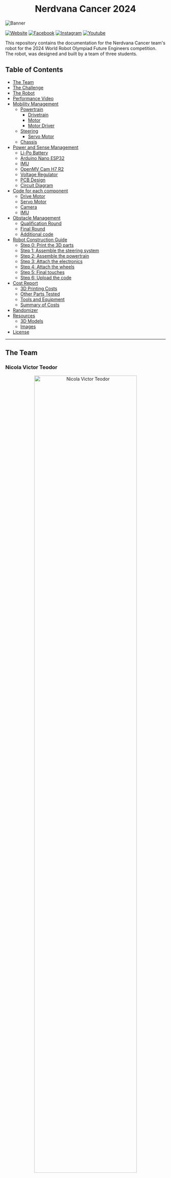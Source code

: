 <center><h1> Nerdvana Cancer 2024 </center>

![Banner](./other/readme-images/banner.png)

[![Website](https://img.shields.io/badge/Website-Visit-brightgreen?style=for-the-badge&logo=web&logoColor=white)](https://nerdvana.ro)
[![Facebook](https://img.shields.io/badge/Facebook-%231877F2.svg?style=for-the-badge&logo=Facebook&logoColor=white)](https://www.facebook.com/nerdvanaro/)
[![Instagram](https://img.shields.io/badge/Instagram-%23E4405F.svg?style=for-the-badge&logo=Instagram&logoColor=white)](https://instagram.com/nerdvana_romania/)
[![Youtube](https://img.shields.io/badge/Youtube-%23FF0000.svg?style=for-the-badge&logo=Youtube&logoColor=white)](https://www.youtube.com/@NerdvanaRomania)

This repository contains the documentation for the Nerdvana Cancer team's robot for the 2024 World Robot Olympiad Future Engineers competition. The robot, was designed and built by a team of three students.

## Table of Contents
* [The Team](#team)
* [The Challenge](#challenge)
* [The Robot](#robot-image)
* [Performance Video](#video)
* [Mobility Management](#mobility-management)
  * [Powertrain](#powertrain-mechanical)
    * [Drivetrain](#drivetrain-mechanical)
    * [Motor](#motor-mechanical)
    * [Motor Driver](#motor-driver-mechanical)
  * [Steering](#steering-mechanical)
    * [Servo Motor](#servo-motor)
  * [Chassis](#chassis-mechanical)
* [Power and Sense Management](#power-and-sense-management)
  * [Li-Po Battery](#li-po-battery)
  * [Arduino Nano ESP32](#arduino-nano-esp32)
  * [IMU](#imu-sensor)
  * [OpenMV Cam H7 R2](#openmv-cam-h7-r2)
  * [Voltage Regulator](#voltage-regulator)
  * [PCB Design](#pcb)
  * [Circuit Diagram](#circuit-diagram)
* [Code for each component](#code-for-each-component)
  * [Drive Motor](#drive-motor-code)
  * [Servo Motor](#servo-motor-code)
  * [Camera](#camera-code)
  * [IMU](#gyro-sensor-code)
* [Obstacle Management](#obstacle-management)
  * [Qualification Round](#quali-management)
  * [Final Round](#final-management)
  * [Additional code](#additional-code)
* [Robot Construction Guide](#robot-construction-guide)
  * [Step 0: Print the 3D parts](#3d-printing)
  * [Step 1: Assemble the steering system](#steering-system-assembly)
  * [Step 2: Assemble the powertrain](#powertrain-assembly)
  * [Step 3: Attach the electronics](#electronics-attachment)
  * [Step 4: Attach the wheels](#wheel-attachment)
  * [Step 5: Final touches](#final-touches)
  * [Step 6: Upload the code](#code-upload)
* [Cost Report](#cost-report)
  * [3D Printing Costs](#3d-printing-costs)
  * [Other Parts Tested](#other-parts-tested)
  * [Tools and Equipment](#tools-and-equipment)
  * [Summary of Costs](#summary-of-costs)
* [Randomizer](#randomizer)
* [Resources](#resources)
  * [3D Models](#3d-models-resources)
  * [Images](#images-resources)
* [License](#copyright)

---

## The Team <a class="anchor" id="team"></a>

### Nicola Victor Teodor
<p align="center">
  <img src="./team-photos/nicola-victor-teodor.jpeg" alt="Nicola Victor Teodor" width="80%">
</p>

<b>Age:</b> 18

<b>High School:</b> National College of Informatics "Tudor Vianu", Bucharest

<b>Description:</b> Hi! I’m Victor from Romania and this is my second WRO season. Last year I participated in the RoboMission category and this year I wanted a new challenge. I own the fact that I’m a huge nerd: from coding and robotics, to photography, cinema, music, guitar, and even Formula 1.

---

### Bălan Teodor Ovidiu
<p align="center">
  <img src="./team-photos/balan-teodor-ovidiu.jpg" alt="Bălan Teodor Ovidiu" width="80%">
</p>

<b>Age:</b> 19

<b>University:</b> University of Bucharest

<b>Description:</b> Wassup y'all! My name is Teodor, and I love traveling and experiencing new things. Since I was a kid, I’ve always been drawn to solving puzzles, playing basketball, discovering new inventions, and thinking of creative ways to do things. Also, I know how to do a backflip. 🤠

---

### Priboi Luca Mihai
<p align="center">
  <img src="./team-photos/priboi-luca-mihai.jpg" alt="Priboi Luca Mihai" width="80%">
</p>

<b>Age:</b> 19

<b>University:</b> Politehnica University of Bucharest

<b>Description:</b> Hello! I am Mihai! I've been participating at WRO since 2015 and I am very excited to be part of the Nerdvana Romania team. My academic passions are programming, physics and robotics, but I also enjoy playing the piano 🎹, whatching movies 🎬, traveling ✈️ and Formula 1 🏎️🏁.

---

### Tuțu Mihai Alexandru
<p align="center">
  <img src="./team-photos/tutu-mihai-alexandru.jpg" alt="Tuțu Mihai Alexandru" width="80%">
  <p align="center">Nerdvana Romania Founder</p>
</p>

<b>Role:</b> Coach

<b>Description:</b> Hard working young man, objective driven and ready for the long haul. I like challenges and I never back down. The harder, the better. I like being pushed over my limits just to prove myself I can do better.

Very social, I can easily blend in a team. Like to communicate a lot with others and to coordinate with other teammates. I was led and I led teams to certain objectives. I believe the only way to get where you want is to never stop trying and to never give up until you reach your destination.

---

### Priboi Maria Marcela
<p align="center">
  <img src="./team-photos/priboi-maria-marcela.jpg" alt="Priboi Maria Marcela" width="80%">
  <p align="center">Nerdvana Romania Founder</p>
</p>

<b>Role:</b> Manager

<b>Description:</b> I am a very ambitious person, I like to work hard and to be involved in many projects. I am a very organized person and I like to have everything planned. I am a very sociable person and I like to communicate with people. I am a very responsible person and I like to take care of everything that is happening around me. I am a very creative person and I like to come up with new ideas. I am a very determined person and I like to achieve my goals.

---

### Team photo
<p align="center">
  <img src="./team-photos/team-image.jpg" alt="Team" width="80%">
</p>

## The Challenge <a class="anchor" id="challenge"></a>

The **[WRO 2024 Future Engineers - Self-Driving Cars](https://wro-association.org/)** challenge invites teams to design, build, and program a robotic vehicle capable of driving autonomously on a racetrack that changes dynamically for each round. The competition includes two main tasks: completing laps while navigating randomized obstacles and successfully performing a precise parallel parking maneuver. Teams must integrate advanced robotics concepts such as computer vision, sensor fusion, and kinematics, focusing on innovation and reliability.

This challenge emphasizes all aspects of the engineering process, including:
- **Mobility Management:** Developing efficient vehicle movement mechanisms.
- **Obstacle Handling:** Strategizing to detect and navigate traffic signs (red and green markers) within specified rules.
- **Documentation:** Showcasing engineering progress, design decisions, and open-source collaboration through a public GitHub repository.

Points are awarded based on performance in the challenge rounds, quality of the engineering documentation, and the ability to create an innovative and robust solution. The goal is to inspire STEM learning through real-world robotics applications, teamwork, and creative problem-solving.

Learn more about the challenge [here](https://wro-association.org/wp-content/uploads/WRO-2024-Future-Engineers-Self-Driving-Cars-General-Rules.pdf).

## Photos of our robot MOOYA (Mechanized Optimization for Outstanding Yield and Adaptation) <a class="anchor" id="robot-image"></a>

| <img src="./robot-photos/front.png" width="90%" /> | <img src="./robot-photos/back.png" width="85%" /> | 
| :--: | :--: | 
| *Front* | *Back* |
| <img src="./robot-photos/left.png" width="90%" /> | <img src="./robot-photos/right.png" width="85%" /> | 
| *Left* | *Right* |
| <img src="./robot-photos/top.png" width="90%" /> | <img src="./robot-photos/bottom.png" width="85%" /> | 
| *Top* | *Bottom* |

<br>

## Our video of the robot on [Youtube](https://www.youtube.com/watch?v=aLT0-nPUaAE) <a class="anchor" id="video"></a>

<br>

# Mobility Management <a class="anchor" id="mobility-management"></a>
<!-- ![Powertrain](./images/resources/powertrain.png "Powertrain") -->

The robot's mobility is managed by a combination of components, including the powertrain, steering system, and chassis. These elements work together to ensure the robot's smooth and efficient movement.

## Powertrain <a class="anchor" id="powertrain-mechanical"></a>

<!-- ![Powertrain - Bottom View](./images/resources/powertrain_bottom_text.png "Powertrain - Bottom View") -->

### Drivetrain <a class="anchor" id="drivetrain-mechanical"></a>

To minimize friction and thereby reduce speed loss, driving axle was made from lego pieces. We conected the motor to the driving axle using a custom 3D-printed adapter. The driving axle has a rear wheel lego differential, which allows the robot to turn smoothly. As the axle was already lego, we used lego wheels.

<br>

**Potential Improvements**:
- Upgrade to a stronger or more precise differential for smoother turning.
- Test alternative materials for the Lego driving axle to reduce weight and increase durability.
- Replace the 3D-printed adapter with a metal one to improve robustness and reliability.

### Motor <a class="anchor" id="motor-mechanical"></a>

<table>
  <tr>
    <td width="50%" style="text-align: left;">
      <img src="./other/readme-images/drive-motor.jpg" alt="DC Gearmotor" width="100%">
    </td>
    <td width="50%" style="text-align: left; vertical-align: top;">
      <h3>Specifications:</h3>
      <li>Voltage: 12V</li>
      <li>Gear Ratio: 1:50</li>
      <li>Speed: 650 ± 31% rpm</li>
      <li>Torque: 0.67 ± kg·cm</li>
      <li>Weight: 9.5g</li>
      </li>
    </td>
  </tr>
</table>

Following an evaluation of different motors, we settled on a micro DC gear motor on which we attached a magnetic encoder. This motor was selected for its lightweight and compact design, which stands out among others with comparable output. Additionally, the magnetic encoder offers greater precision than its optical counterpart. We secured the motor to the chassis using a custom 3D-printed holder.

Where to buy the motor: https://www.pololu.com/product/3039

To connect the motor's axle to a Lego-compatible axle, we created a custom 3D-printed adapter.

![Gearmotor to axle - 3D Model](./other/readme-images/motor_to_axle_v2_drawing.png "Gearmotor to axle 3D piece")

To secure the motor to the chassis, we designed a custom 3D-printed holder. The holder is split into two halves, which are then screwed together to ensure the motor remains in place.

![Micro motor holder (half) - 3D Model](./other/readme-images/motor_mount_v3_drawing.png "Micro motor holder (half) 3D piece")

<br>

**Potential Improvements**:
- Consider upgrading to a brushless motor for higher efficiency and better thermal management.
- Implement a more robust motor holder to prevent vibrations and ensure stability.
- Explore alternative motor designs to enhance performance and reduce weight.

### Motor Driver <a class="anchor" id="motor-driver-mechanical"></a>

<table>
  <tr>
    <td width="50%" style="text-align: left;">
      <img src="./other/readme-images/motor-driver.png" alt="Motor driver" width="100%">
    </td>
    <td width="50%" style="text-align: left; vertical-align: top;">
      <h3>Specifications:</h3>
      <li>Power supply voltage: VM = 15V max, VCC = 2.7--5.5V</li>
      <li>Output current: Iout = 1.2A (average) / 3.2A (peak)</li>
      <li>Standby control to save power</li>
      <li>CW/CCW/short-brake/stop motor control modes</li>
      <li>Built-in thermal shutdown circuit and low-voltage detecting circuit</li>
    </td>
  </tr>
</table>

To control the speed of the drive motor, we utilized a SparkFun Dual TB6612FNG motor driver.

Where to buy the motor driver: https://www.sparkfun.com/products/14450

<br>

**Potential Improvements**:
- Replace the motor driver with a custom PCB to reduce weight and improve space utilization.
- Add active cooling or heat sinks for enhanced thermal performance during extended use.
- Explore higher-current motor drivers to accommodate potential motor upgrades.
- Implement a more robust power management system to ensure reliable operation.

## Steering <a class="anchor" id="steering-mechanical"></a>

<!-- ![Powertrain - Angled Bottom View](./images/resources/bottom_angle.png "Powertrain - Angled Bottom View") -->

After experimenting with various steering mechanisms such as Ackermann steering and bell-crank steering, we assessed their advantages and drawbacks. Ultimately, we chose a straightforward steering system consisting of a parallelogram linkage. This decision was made because the alternative systems were either too large or too complex to implement effectively. Our selected mechanism is simple, light, and compact, providing a satisfactory steering angle. While it does not adhere to the Ackermann steering geometry, our tests showed that for our robot's small size and light weight, this omission was not critically significant.

As an upgrade to last year's design, we replaced the Lego-based steering system with a custom 3D-printed one. This change allowed us to reduce the robot's weight and size, while also enhancing its overall performance. The new steering system is more robust and offers greater flexibility in terms of design and implementation.

The steering system is composed of 2 symmetrical wheel holders, that are conected togheter by a steering arm. The steering arm is conected to the servo motor. The joints between the wheel holders and the steering arm are made using steel rods.

![Steering System](./other/readme-images/steering_system.png "Steering System")

![Steering Axle](./other/readme-images/steering_axle_v8_drawing.png "Steering Axle")

![Steering Hub](./other/readme-images/steering_hub_v5_drawing.png "Steering Hub")

![Servo Mount](./other/readme-images/servo_mount_v8_drawing.png "Servo Mount")

<br>

**Potential Improvements**:
- Make the steering angle wider to improve the robot's turning radius.
- Implement Ackermann steering geometry for more precise and efficient turning.
- Use ball-bearing joints in the linkage to reduce friction and increase durability.
- Replace the 3D-printed components with lightweight aluminum for greater strength.

### Servo Motor <a class="anchor" id="servo-motor"></a>

<table>
  <tr>
    <td width="50%" style="text-align: left;">
      <img src="./other/readme-images/mg90s.jpg" alt="Servo Motor" width="100%">
    </td>
    <td width="50%" style="text-align: left; vertical-align: top;">
      <h3>Specifications:</h3>
      <li>Weight: 13.4g</li>
      <li>Stall torque: 2.2 kgf·cm (6V)</li>
      <li>Operating speed: 0.08 s/60 degree (6V)</li>
      <li>Rotation angle: 120 degree</li>
    </td>
  </tr>
</table>

For steering, we selected the MG90S servo motor, favoring it for its high torque and swift response.

Where to buy the servo motor: https://cleste.ro/motor-servo-mg90s-180g.html

<br>

**Potential Improvements**:
- Test servos with a wider rotation angle to improve steering flexibility.
- Integrate position feedback into the servo for real-time adjustment and enhanced precision.

## Chassis <a class="anchor" id="chassis-mechanical"></a>

Our previous attempts at designing a robot for the Future Engineers category were bulky and heavy, mostly lego based. This year, we aimed to create a more compact and lightweight robot. We achieved this by using a almost entirely 3D-printed chassis. Because of this, the fact that we tried to use as few components as possible, the robot is aproximately 50% lighter than last year's robot, while also being more compact.

Another improvement we made was the way of connecting 3D parts togheter. Instead of using lego or screws, we used snapping joints and pins.

The chassis holds basically all of the components. Only the gearmotor and the gyroscope are attached to a separate piece that is then attached to the chassis. The back holds the differential; the middle part has a hole for the battery, on top of which the pcb is mounted using a 3d printed holder. The front holds the camera and the servo motor; the servo mount piece is attached to the chassis as well.

![Chassis](./other/readme-images/chasis_v5_drawing.png "Chassis")

The motor support is a separate piece that holds the motor and the gyroscope. It is attached to the chassis using snapping joints.

![Motor Support](./other/readme-images/motor_support_v7_drawing.png "Motor Support")

<br>

**Potential Improvements**:
- Add vibration-damping materials to minimize disturbances during operation.
- Test modular chassis designs for quicker assembly and maintenance.
- Implement a more aerodynamic shape to reduce drag and improve speed.
- Integrate a suspension system to enhance stability and shock absorption.
- Explore alternative materials for the chassis to improve durability and performance.
- Add a protective cover to shield the components from dust and debris.

# Power and Sense Management <a class="anchor" id="power-and-sense-management"></a>

The robot's power and sense management system is composed of several components, including a Li-Po battery, an Arduino Nano ESP32, an IMU sensor, and an OpenMV Cam H7 R2. These components work together to provide the robot with the necessary power and sensory input to navigate its environment effectively.

### Li-Po Battery <a class="anchor" id="li-po-battery"></a>

<table>
  <tr>
    <td width="50%" style="text-align: left;">
      <img src="./other/readme-images/battery.jpg" alt="Li-Po Battery" width="100%">
    </td>
    <td width="50%" style="text-align: left; vertical-align: top;">
      <h3>Specifications:</h3>
      <li>Capacity: 450mAh</li>
      <li>Voltage: 7.4V/2S</li>
      <li>Discharge rate: 30C</li>
      <li>Weight: 33 g</li>
      <li>Size: 56.5*31*9mm</li>
    </td>
  </tr>
</table>

Where to buy the battery: https://hpi-racing.ro/li-po-2s-74v/acumulator-lipo-gens-ace-g-tech-soaring-450mah-74v-30c-2s1p-cu-jst-syp.html

The battery is mounted using a custom 3D-printed holder, which is secured to the chassis.

<br>

**Potential Improvements**:
- Consider using a higher-capacity battery to extend runtime without increasing weight significantly.
- Add a battery management system (BMS) for better charging and discharging safety.
- Use quick-release connectors for easier battery replacement during competition.
- Implement a battery level indicator to monitor power consumption and remaining charge.

<!-- ![Battery Mount - 3D Model](./images/resources/BatteryMount.jpg "Battery Mount - 3D Model") -->

### Arduino Nano ESP32 <a class="anchor" id="arduino-nano-esp32"></a>

<table>
  <tr>
    <td width="50%" style="text-align: left;">
      <img src="./other/readme-images/arduino-nano-esp32.jpg" alt="Arduino Nano ESP32" width="100%">
    </td>
    <td width="50%" style="text-align: left; vertical-align: top;">
      <h3>Specifications:</h3>
      <li>Microcontroller: ESP32</li>
      <li>Flash memory: 4MB</li>
      <li>SRAM: 520KB</li>
      <li>Frequency: 240MHz</li>
      <li>Pins: 22</li>
      <li>Input voltage: 5V</li>
    </td>
  </tr>
</table>

At previous competitions, we used many microcontrollers to manage the robot's various components. This year, we opted for the Arduino Nano ESP32, which combines the functionalities of an Arduino Nano and an ESP32. This microcontroller is capable of handling all of the robot's sensors and actuators, providing a more streamlined and efficient solution.

Where to buy the Arduino Nano ESP32: https://store.arduino.cc/products/nano-esp32

The Arduino, mounted on a prototype board, is secured to the chassis with a 3D-printed holder. The pcb is attached to the chassis using screws.

![PCB Mount](./other/readme-images/pcb_plaque_v5_drawing.png "PCB Mount")

<br>

**Potential Improvements**:
- Design a custom PCB to integrate the Arduino Nano ESP32 with other components for a cleaner setup.
- Test alternative microcontrollers with additional processing power or I/O pins for future scalability.
- Optimize the mounting mechanism to allow easier access for debugging and repairs.
- Implement a power management system to ensure stable voltage supply and prevent damage to the microcontroller.

### IMU <a class="anchor" id="imu-sensor"></a>

<table>
  <tr>
    <td width="50%" style="text-align: left;">
      <img src="./other/readme-images/gyro.jpg" alt="IMU Sensor - BMI088" width="100%">
    </td>
    <td width="50%" style="text-align: left; vertical-align: top;">
      <h3>Specifications:</h3>
      <li>Gyroscope range: ±2000°/s</li>
      <li>Accelerometer range: ±24g</li>
      <li>Interface: I2C</li>
      <li>Supply voltage: 1.71V to 3.6V</li>
      <li>Current consumption: 0.9mA</li>
    </td>
  </tr>
</table>

One importat aspect that helps the robot navigate is the inertial measurement unit (IMU). This sensor is based on BOSCH BMI088, which is a high-performance IMU with high vibration suppression. While the IMU measure the angular velocity and the acceleration of the robot, we only use the angular velocity to calculate the angle of the robot. The IMU is wired to the SDA and SCL pins on the arduino.

Where to buy the gyro sensor: https://www.seeedstudio.com/Grove-6-Axis-Accelerometer-Gyroscope-BMI088.html

<br>

**Potential Improvements**:
- Explore alternative IMU sensors with higher accuracy and better vibration resistance.
- Implement sensor fusion with additional sensors (e.g., magnetometer) for enhanced navigation.
- Test calibration procedures to minimize drift over longer runs.

### OpenMV Cam H7 R2 <a class="anchor" id="openmv-cam-h7-r2"></a>

<table>
  <tr>
    <td width="50%" style="text-align: left;">
      <img src="./other/readme-images/openmv-cam-h7-r2.jpg" alt="OpenMV Cam H7 R2" width="100%">
    </td>
    <td width="50%" style="text-align: left; vertical-align: top;">
      <h3>Specifications:</h3>
      <li>Microcontroller: STM32H7</li>
      <li>Flash memory: 32MB</li>
      <li>RAM: 512KB</li>
      <li>Frequency: 480MHz</li>
      <li>Resolution: 640x480</li>
      <li>Frame rate: 60fps</li>
    </td>
  </tr>
</table>

The OpenMV Cam H7 R2 is a high-performance camera capable of color tracking. The best feature of this camera compared to other options (like the Pixy cam) is that is has a built-in microcontroller that can process the images and send the results to the Arduino. This way, the Arduino can focus on the robot's movement and the camera can focus on the image processing.

Together with the Arduino Nano ESP32, the camera delivers readings at approximately 60 frames per second.

Where to buy the OpenMV Cam H7 R2: https://openmv.io/products/openmv-cam-h7-r2

<br>

**Potential Improvements**:
- Upgrade to a camera with higher resolution for better object detection and tracking.
- Test alternative lighting solutions to improve visibility in various conditions.
- Implement advanced image processing algorithms to enhance detection accuracy.
- Use color correction algorithms: Apply color correction algorithms to compensate for any variations in lighting conditions. These algorithms can adjust the color values of the captured image to match a reference color space, making the colors more consistent and easier to calibrate.
- Provide user-adjustable parameters: Allow users to manually adjust color thresholds or ranges to fine-tune the color detection. This can be done through a user interface or by providing configuration files that can be modified.
- Implement real-time feedback: Display the detected colors in real-time to the user, along with the calibrated values. This allows users to visually verify the accuracy of the color detection and make adjustments if necessary.

### Voltage regulator <a class="anchor" id="voltage-regulator"></a>

<table>
  <tr>
    <td width="50%" style="text-align: left;">
      <img src="./other/readme-images/linear-voltage-regulator.jpg" alt="Voltage regulator" width="100%">
    </td>
    <td width="50%" style="text-align: left; vertical-align: top;">
      <h3>Specifications:</h3>
      <li>Input voltage: 35V max</li>
      <li>Output voltage: 5V</li>
      <li>Output current: 1.5A</li>
      <li>Thermal shutdown circuit</li>
      <li>Short-circuit protection</li>
    </td>
  </tr>
</table>

To provide the Arduino Nano ESP32 with the required 5V, we needed to decrease the output from the 7.4V battery, which can reach up to 8.4V when fully charged. We employed a linear voltage regulator, the L7805CV, capable of converting input voltages below 35V down to a steady 5V.

Where to buy the 5V voltage regulator: https://ro.mouser.com/ProductDetail/STMicroelectronics/L7805CV?qs=9NrABl3fj%2FqplZAHiYUxWg%3D%3D

<br>

**Potential Improvements**:
- Replace the linear voltage regulator with a switching regulator for better efficiency.
- Add heat sinks to the regulator for improved thermal management.
- Design a compact custom regulator circuit to save space.

### PCB design <a class="anchor" id="pcb"></a>

The PCB was made on a prototype board. The board has a voltage regulator, the Arduino Nano ESP32, the motor driver, and connectors for the motor, the servo motor, the IMU, and the camera. The board is powered by the LiPo battery.

| PCB connections | PCB w/ regulator | PCB complete |
| :--: | :--: | :--: |
| <img src="./other/readme-images/pcb_1.jpg" alt="PCB connections" height="400"> | <img src="./other/readme-images/pcb_2.jpg" alt="PCB w/ regulator" height="400"> | <img src="./other/readme-images/pcb_3.jpg" alt="PCB complete" height="400"> |

<br>

**Potential Improvements**:
- Transition from prototype boards to fully custom PCBs for better durability and compactness.
- Include dedicated connectors for easier and faster assembly.
- Integrate debugging points on the PCB to simplify troubleshooting.

### Circuit diagram <a class="anchor" id="circuit-diagram"></a>
![Circuit diagram](./electrical-diagram/circuit.png "Circuit diagram")

<br>

# Code for each component <a class="anchor" id="code-for-each-component"></a>

## Drive Motor <a class="anchor" id="drive-motor-code"></a>

The motor driver can be directly managed with a single PWM pin that adjusts the motor's speed and two digital pins designated for determining the motor's rotation direction. Consequently, the use of any external library for motor manipulation was unnecessary.

We devised two functions within our control system: one to modify the motor's velocity and another to halt it effectively, incorporating a braking feature. To achieve this, we convert the desired speed from our established scale of -100 to +100 to the PWM equivalent of 0 to 1023. The motor's direction is then adjusted according to the sign of the input value.

Given the fact that the Arduino has an ESP chip, the PWM signals have to be sent using the ```ledc``` utility.

```ino
void motor_driver_setup() {
  ledcSetup(DRIVER_PWM_CHANNEL, PWM_FREQ, PWM_RES);
  ledcAttachPin(PWMA, DRIVER_PWM_CHANNEL);

  pinMode(AIN1, OUTPUT);
  pinMode(AIN2, OUTPUT);
}

void move_motor(double speed) {  // move the motor with a given speed in the [-100, 100] interval
  int dir = 1;
  if (speed < 0) {
    dir = -1;
    speed *= -1;
  }
  else if (speed == 0) {
    dir = 0;
  }
  speed = map_double(speed, 0, 100, 0, 1023);
  if (dir == 1) { // move the motor forward
    digitalWrite(AIN1, HIGH);
    digitalWrite(AIN2, LOW);
  }
  else if (dir == -1) { // move it backwards
    digitalWrite(AIN1, LOW);
    digitalWrite(AIN2, HIGH);
  }
  else { // implement active break (not used since we don't know how reliable it is)
    digitalWrite(AIN1, LOW);
    digitalWrite(AIN2, LOW);
  }
  ledcWrite(DRIVER_PWM_CHANNEL, (int)speed); // write the speed using PWM
}

void motor_break(long long break_time) { // stop the robot for a given time
  move_motor(-3);
  custom_delay(break_time);
}
```

However, for the encoder, we required a specialized library to handle the more complex signal processing. The library we use for interfacing with the encoder is called ```Encoder.h```.

The encoder operates with a straightforward function that we found easy to comprehend and program. In order to determine the distance in cm, we divided the returned value by 12, since the encoder measures 12 counts per revolution. Then we multiplied this with the gear ratio, wheel diameter and Pi. After that we divided by 10 to convert to cm.

Because of the way the ESP32 chip interacts with the components, in order for this library to properly work, we should select the pin numbering option as "by GPIO number", not as the default "by Arduino pin".

```ino
double read_motor_cm() {  // getting the distance driven by the motor in cm
  return GEAR_RATIO * WHEEL_DIAM * M_PI * (double)myEnc.read() / 12 / 10;
}
```

## Servo Motor <a class="anchor" id="servo-motor-code"></a>

For controlling the servo motor, we utilize the ```Servo.h``` library, which provides the necessary functions to manage the servo's movements. Initially, we configure the servo by establishing its range, defining the maximum and minimum angles it can achieve in both directions. This ensures that we can accurately position the servo within its operational limits.

```ino
void servo_setup() {
  // attach the servo to the right pin and move it to the minimum and maximum angles
  // in the end, center the servo so that we start the program moving straight
  servo.attach(SERVO_PIN);
  for (int deg = servo.read() - 1; deg >= ANGLE_MIN; deg--)
    servo.write(deg);
  custom_delay(500);
  // Serial.println("after ANGLE_MIN");
  for (int deg = servo.read() + 1; deg <= ANGLE_MID; deg++)
    servo.write(deg);
  // Serial.println("after ANGLE_MID");
  for (int deg = servo.read() + 1; deg <= ANGLE_MAX; deg++)
    servo.write(deg);
  custom_delay(500);
  // Serial.println("after ANGLE_MAX");
  for (int deg = servo.read() - 1; deg >= ANGLE_MID; deg--)
    servo.write(deg);
  custom_delay(500);
  // Serial.println("after ANGLE_MID");
  goal_deg = ANGLE_MID;
  custom_delay(2000); // some time to get rid of any unwanted movements so we don't disturb the gyro
}
```

The servo motor is controlled dinamically in the loop by setting a goal angle and taking small steps towards that goal at every iteration. This way we make sure that we can send a lot of fast angle changes to the servo and get the wanted results.

The function ```move_servo``` sets the goal angle to the given parameter. If the angle is negative the motor will rotate to the right, and if it is positive, the motor will rotate to left. This way, 0 is going to be the position in which the wheels are straight. Also, the values given the motor need to be between -1 and 1, so we use a clamp function to limit the value we are going to give the motor to rotate to and an interval mapping function to map the parameter from the [-1; 1] interval to the [ANGLE_MIN; ANGLE_MAX] interval.

The function ```update_servo``` takes a small step towards the goal angle as described above.

```ino
void move_servo(double angle) {  // move the servo to the angle checkpoint by setting the goal degrees to the angle value
  goal_deg = map_double(angle, -1, 1, ANGLE_MIN, ANGLE_MAX);
}

void update_servo() { // update the servo, making it closer to the goal angle by a small step
  int current_angle_servo = servo.read();
  if (abs(current_angle_servo - goal_deg) >= ANGLE_VARIANCE_THRESHOLD) { // if we're too far off, directly write the new angle
    servo.write(goal_deg);
  }
  else {
    // increment the angle with a small step in the right direction
    // making sure we don't exceed our angle limitations
    if (current_angle_servo < goal_deg) {
      servo.write(min(current_angle_servo + STEP, ANGLE_MAX));
    }
    else if (current_angle_servo > goal_deg) {
      servo.write(max(current_angle_servo - STEP, ANGLE_MIN));
    }
  }
}

void loop() {
  // other code
  update_servo();
}
```

## Camera <a class="anchor" id="camera-code"></a>

Now that we finished implementing the functions that we need to make the robot move and steer, we have to make it see the lines that trigger the turns, the cubes and the parking walls and move accordingly. To communicate with the camera, we use the ```UART``` protocol. In order for this to work, we must link the ```RX0``` pin on the arduino (the receiver pin) to the ```P4``` pin on the camera (the transmitter pin) and the ```TX1``` pin on the arduino (the transmitter pin) to the ```P5``` pin on the camera (the receiver pin). In addition, the baud rates from the ```Serial0``` object on the arduino and the ```uart``` object on the camera must match.

**Arduino code:**

```ino
void comm_setup() {
  Serial.begin(9600);
  // while(!Serial);
  blink_led(LED_BUILTIN, 500);

  Serial0.begin(19200);
  while(!Serial0); // wait for the serial to properly initialize
  blink_led(LED_BUILTIN, 500);
  receivedMessage = "";
}

void loop() {
  // execute pending commands
  while (Serial0.available() > 0) { // if we have some characters waiting
    char receivedChar = Serial0.read(); // we get the first character
    if (receivedChar == '\n') { // if it's the end of message marker
      if (CASE != PARK) { // if we want to execute commands
        execute(receivedMessage); // execute the received command from the OpenMV camera
      }
      receivedMessage = ""; // reset the received message
    }
    else {
      receivedMessage += receivedChar; // append characters to the received message
    }
  }
}
```

**Camera code:**

```py
# setup UART connection to arduino
uart = UART(3, 19200)
# 3 - the uart config, meaning that we use pins P4 as the transmitter, P5 as the receiver
# 19200 - baud rate aka frequency, must match the one set up on the arduino

# because we have a one-sided communication going on
# we can directly write messages without any supplementary checks
uart.write(msg)
```

In order to detect colors, we have to take pictures in which to search for colors. This is the sequence that sets up the camera sensor. Due to the limitations of the sensor, we couldn't manually adjust the white balance, gain, exposure time or access its registries.

```py
import sensor

# initialize the sensor
sensor.reset()
sensor.set_pixformat(sensor.RGB565)
sensor.set_framesize(sensor.QQVGA)
#sensor.set_framerate(40)
sensor.set_vflip(True)
sensor.set_hmirror(True)

# disable auto gain, white balance, and exposure
sensor.set_auto_gain(False)  # must be turned off for color tracking
sensor.set_auto_whitebal(False)  # must be turned off for color tracking
sensor.set_auto_exposure(False, exposure_us=10000) # set constant exposure for the best visibility

# skip some frames to let the camera adjust
sensor.skip_frames(time=2000)
```

Now for the camera logic, the color tracking is pretty simple: the camera can return blobs of pixels that fit into a certain ```LAB``` threshold representing a color. We can also restrain the blob detection to a rectangle of interest and apply pixel count, bounding rectangle area and density filters as well. The reason for which we do this, is that certain colors, like green, red, blue and orange are pretty common, therefore we don't want the camera to interpret clothes or other objects outside of the map as obstacles. In addition, the orange and red colors, in some light conditions, are quite similar. This is why we apply the pixel count, bounding rectangle area and density filters, to ensure that we are seeing the correct object.

For quali we firstly scan the color of the first seen line. This will give us the direction of the run. Then, we constantly look out for lines that are over a certain area. Once we find one, we send the turn trigger to the Arduino via ```UART```.

```py
while (True):
    clock.tick()
    img = sensor.snapshot()

    # find the coloured blobs corresponding to the turn lines
    orange_blobs = img.find_blobs(orange_threshold, roi=lines_roi, pixels_threshold=line_blob_size, area_threshold=line_blob_size, merge=True)
    blue_blobs = img.find_blobs(blue_threshold, roi=lines_roi, pixels_threshold=line_blob_size, area_threshold=line_blob_size, merge=True)

    orange_blob_w = None
    orange_blob_h = None
    max_width = 0
    max_height = 0
    for blob in orange_blobs:
        if blob.w() >= img.width() * 0.4: # if it meets the minimum width requirement
            if blob.w() > max_width: # if it's the biggest blob yet
                max_width = blob.w()
                orange_blob_w = blob # biggest blob on the width
        if blob.h() >= lines_roi[3] * 0.4: # if it meets the minimum height requirement
            if blob.h() > max_height: # if it's the biggest blob yet
                max_height = blob.h()
                orange_blob_h = blob # biggest blob on the height
    # if we have a blob meeting either the minimum width or height requirement we remember it
    orange_blob = orange_blob_w
    if not orange_blob:
        orange_blob = orange_blob_h

    blue_blob_w = None
    blue_blob_h = None
    max_width = 0
    max_height = 0
    for blob in blue_blobs:
        if blob.w() >= img.width() * 0.4: # if it meets the minimum width requirement
            if blob.w() > max_width: # if it's the biggest blob yet
                max_width = blob.w()
                blue_blob_w = blob # biggest blob on the width
        if blob.h() >= lines_roi[3] * 0.4: # if it meets the minimum height requirement
            if blob.h() > max_height: # if it's the biggest blob yet
                max_height = blob.h()
                blue_blob_h = blob # biggest blob on the height
    # if we have a blob meeting either the minimum width or height requirement we remember it
    blue_blob = blue_blob_w
    if not blue_blob:
        blue_blob = blue_blob_h

    if direction == 0: # if we didn't set a turn direction yet
        if orange_blob: # if the first line we saw was an orange one
            direction = 2
        elif blue_blob: # if the first line we saw was a blue one
            direction = 1

    has_line = False
    if orange_blob or blue_blob: # if we saw either coloured lines, we can make a turn
        has_line = True

    if has_line:
        # if we must turn, send the turn trigger
        uart.write(str(direction) + '\n')
```


## IMU <a class="anchor" id="gyro-sensor-code"></a>

To utilize the gyro sensor, we needed to include the ```BMI088.h``` library. During initialization, we allocate a 10-second window to measure the sensor's drift, allowing us to refine the robot's angular readings for greater precision. Additionally, we configure the sensor's output data rate to 400Hz and set the bandwidth to 47Hz. The bandwidth determines the frequency of data sampling by the sensor; a higher bandwidth yields more precise data at the cost of increased power consumption. We also designate pin A6 as an input and attach an interrupt to it, enabling us to capture data from the sensor as soon as it becomes available.

```ino
void gyro_setup(bool debug) {
  int status = accel.begin();
  status = accel.setOdr(Bmi088Accel::ODR_200HZ_BW_80HZ);
  status = accel.pinModeInt1(Bmi088Accel::PUSH_PULL,Bmi088Accel::ACTIVE_HIGH);
  status = accel.mapDrdyInt1(true);

  status = gyro.begin();

  status = gyro.setOdr(Bmi088Gyro::ODR_400HZ_BW_47HZ);
  status = gyro.pinModeInt3(Bmi088Gyro::PUSH_PULL,Bmi088Gyro::ACTIVE_HIGH);
  status = gyro.mapDrdyInt3(true);

  pinMode(INT_PIN,INPUT);
  attachInterrupt(INT_PIN,gyro_drdy,RISING);

  if(status < 0) {
    if(debug){
      Serial.print("BMI Initialization Error!  error: ");
      Serial.println(status);
    }
  }
  else  {
    // Gyro drift calculation
    if(debug) Serial.println("Starting gyro drift calculation...");

    gx = 0;
    // gy = 0;
    // gz = 0;

    gyro_last_read_time = millis();

    double start_time = millis();
    while(millis() - start_time < DRIFT_TEST_TIME * 1000) {
      gyro.readSensor();
      double read_time = millis();
      gx += (gyro.getGyroX_rads() * (read_time - gyro_last_read_time) * 0.001);
      // gy += (gyro.getGyroY_rads() * (read_time - gyro_last_read_time) * 0.001);
      // gz += (gyro.getGyroZ_rads() * (read_time - gyro_last_read_time) * 0.001);

      gyro_last_read_time = read_time;
    }

    drifts_x = gx / DRIFT_TEST_TIME;
    // drifts_y = gy / DRIFT_TEST_TIME;
    // drifts_z = gz / DRIFT_TEST_TIME;

    if(debug) Serial.print("Drift test done!\nx: ");
    if(debug) Serial.println(drifts_x, 6);
    // if(debug) Serial.print("   y: ");
    // if(debug) Serial.print(drifts_y, 6);
    // if(debug) Serial.print("   z: ");
    // if(debug) Serial.println(drifts_z, 6);
  }
  // Gyro value reset
  gx = 0;
  // gy = 0;
  // gz = 0;

  gyro_last_read_time = millis();
}
```

Within the ```read_gyro``` function, we're retrieving data from the gyro sensor and adjusting it to account for any detected drift, enhancing the accuracy of the readings. Since the gyro provides data in radians, a conversion to degrees is necessary for our application. We're focusing solely on the rotation around the x-axis, hence we only compute the ```gx``` value, which represents the robot's angular rotation in degrees on that specific axis.

```ino
void read_gyro(bool debug) {
  if(gyro_flag) {
    gyro_flag = false;
    gyro.readSensor();   
    double read_time = millis();

    gx += ((gyro.getGyroX_rads() - drifts_x) * (read_time - gyro_last_read_time) * 0.001) * 180.0 / PI;
    // gy += ((gyro.getGyroY_rads() - drifts_y) * (read_time - gyro_last_read_time) * 0.001) * 180.0 / PI;
    // gz += ((gyro.getGyroZ_rads() - drifts_z) * (read_time - gyro_last_read_time) * 0.001) * 180.0 / PI;

    gyro_last_read_time = read_time;

    if(debug) {
      Serial.print("Gyro: gx: ");
      Serial.println(gx);
      // Serial.print(" gy: ");
      // Serial.print(gy);
      // Serial.print(" gz: ");
      // Serial.println(gz);
    }
  }
}
```

<br>

# Obstacle Management <a class="anchor" id="obstacle-management"></a>

## Qualification Round <a class="anchor" id="quali-management"></a>

For the qualifying round, we set up a basic switch-case system to guide our robot. This system tells the robot what to do next, depending on where it is. The robot knows where it is by counting how many times it has turned.

We use two main switch cases: ```PID``` and ```STOP_QUALI```.

In the ```PID``` case, the robot moves straight and turns. It uses a special tool (PID controller) with a gyro sensor to stay on a straight line. If it sees a corner line, it gets a trigger from the camera to make a turn by adding 90 degrees to the goal angle.

```ino
case PID: {
  check_for_turnaround();
  double err = current_angle_gyro - gx;
  if (millis() - last_rotate > FIRST_STOP_DELAY && turns >= 12) { // if we did 3 runs of the round
    if (FINAL) {
      CASE = STOP_BEFORE_FIND_PARKING; // we need to stop and search for the parking
    }
    else {
      CASE = STOP_QUALI; // stop, challenge over
    }
  }
  else {
    // classic pid on the gyro so that we can move straight
    pid_error_gyro = (err) * kp_gyro + (pid_error_gyro - pid_last_error_gyro) * kd_gyro;
    pid_last_error_gyro = pid_error_gyro;
    move_servo(pid_error_gyro);
  }
  move_motor(MOTOR_SPEED);
  break;
}

case STOP_QUALI: {
  // we finished the challenge, stop the robot
  move_until_angle(MOTOR_SPEED, current_angle_gyro);
  move_cm_gyro(10, MOTOR_SPEED, current_angle_gyro);
  is_running = false;
  Serial.println("Stop case");
  motor_break(1000000000);
}
```

### Line Detection
![Line Detection](./other/readme-images/orange-line-camera.png)

## Final Round <a class="anchor" id="final-management"></a>

For the final round, we based our controller algorithm on the quali code, adding a PID controller on the camera to follow the closest cube until it is in its proximity. In order to get the closest cube to the robot we just search for the biggest red or green coloured blob in the image.
After we're in the cube's proximity, we send a trigger from the camera to the arduino with the cube color so that we can start avoiding it.

```py
img = sensor.snapshot()

# find the coloured blobs corresponding to the cubes
red_blobs = img.find_blobs(red_threshold, roi=cubes_roi, pixels_threshold=min_cube_size, area_threshold=min_cube_size, merge=True)
green_blobs = img.find_blobs(green_threshold, roi=cubes_roi, pixels_threshold=min_cube_size - 15, area_threshold=min_cube_size - 15, merge=True)

msg = "0\n"
max_area = 0
color = 'none'
saved_cube = None
for blob in red_blobs: # for every red blob
    # if they're passing the height and density filters
    # we're keeping the biggest one and its color
    if is_cube(blob, orange_blob, parking_blobs) and blob.area() > max_area:
        max_area = blob.area()
        saved_cube = blob
        color = 'red'
for blob in green_blobs: # for every green blob
    # if they're passing the height and density filters
    # we're keeping the biggest one and its color
    if is_cube(blob, blue_blob, parking_blobs) and blob.area() > max_area:
        max_area = blob.area()
        saved_cube = blob
        color = 'green'

if saved_cube != None: # if we saw a cube
    # if the cube area is over a certain threshold
    # it means we must avoid the cube as we are too close to it
    if (color == 'red' and saved_cube.pixels() >= max_cube_size_red) or (color == 'green' and saved_cube.pixels() >= max_cube_size_green):
        # send the right trigger
        if color == 'red':
            uart.write('R\n')
        else:
            uart.write('G\n')
        if has_line:
            # if we must also turn, send the trigger
            uart.write(str(direction) + '\n') # send the turn trigger
    else: # if the cube isn't too big we must follow it
        # calculate the angle using PID
        err = saved_cube.cx() - img.width() / 2
        steering = err * kp + (err - err_old) * kd
        steering = -clamp(steering, -1, 1)
        err_old = err
        # craft the command
        if color == 'red':
            msg = 'r' + str(steering) + '\n'
        else:
            msg = 'g' + str(steering) + '\n'
        uart.write(msg) # send the message
        if has_line:
            # if we must also turn, send the turn trigger
            uart.write(str(direction) + '\n')
elif has_line: # if we don't see any cubes
    # if we must turn, send the turn trigger
    uart.write(str(direction) + '\n')
```

### Cube Detection
![Red Cube Detection](./other/readme-images/red-cube-camera.png)
![Green Cube Detection](./other/readme-images/green-cube-camera.png)

---

The arduino part is quite simple, consisting of the quali switch but with two extra cases: ```FOLLOW_CUBE``` and ```AFTER_CUBE```. In the ```FOLLOW_CUBE``` case we just write to the servo the steering angle calculated by the PID algorithm ran on the camera. After we get the proximity trigger from the camera, we have a custom function called ```pass_cube``` which steers us away from the cube and puts us in the ```AFTER_CUBE``` state. This case consists of two substates: in the first one the robot steers in the opposite direction to center itself again and the second one in which the robot uses a PID with the gyro to move an additional distance so that we're perfectly positioned to see the next cube. After that, we go back to the default ```PID``` case that is used in the quali code.

```ino
// hardcoded sequence that avoids a cube
void pass_cube(int cube_last) {
  int angle_addition = 0;
  read_gyro(false);
  double start_angle = gx;
  if (cube_last == 1) { // due to a slight asymmetry in the steering, when avoiding red cubes we need to steer less
    angle_addition = -2;
    if(abs(current_angle_gyro - start_angle) >= 12) // if we're crooked, dinamically adjust the avoidance angle so that we don't overshoot
      angle_addition += -1 * abs(current_angle_gyro - start_angle) / 2.5;
  }
  else if(abs(current_angle_gyro - start_angle) >= 12) // if we're crooked, dinamically adjust the avoidance angle so that we don't overshoot
    angle_addition = -1 * abs(current_angle_gyro - start_angle) / 3;
  move_until_angle(MOTOR_SPEED, start_angle - cube_last * (AVOIDANCE_ANGLE + angle_addition)); // steer away from the cube
  // gain some distance
  if (abs(current_angle_gyro - start_angle) >= 10) // if we passed by it while crooked in regards to the goal line we need to overcompensate in order to see the next cube
    move_cm_gyro(14, MOTOR_SPEED, start_angle - cube_last * (AVOIDANCE_ANGLE + angle_addition));
  else
    move_cm_gyro(7, MOTOR_SPEED, start_angle - cube_last * (AVOIDANCE_ANGLE + angle_addition));
  if (cube_last == 1) // due to a slight asymmetry in the steering, when avoiding red cubes we need to steer less
    angle_addition = -5;
  move_cm_gyro(30, MOTOR_SPEED, current_angle_gyro + cube_last * (CORRECTION_ANGLE + angle_addition)); // go a bit in the other direction so that we can see the next cube
  CASE = AFTER_CUBE;
}
```

```ino
case FOLLOW_CUBE: {
  check_for_turnaround();
  if (millis() - last_rotate > FIRST_STOP_DELAY && turns >= 12) { // if we did 3 runs of the obstacle round, we need to stop and search for the parking
    CASE = STOP_BEFORE_FIND_PARKING;
  }
  else {
    if (millis() - last_follow_cube > FOLLOW_CUBE_DEAD_TIME) // if we lost the cube, we just go back to the default PID case
      CASE = PID;
    // write to the servo the pid computed on the camera in order to follow the cube
    move_servo(follow_cube_angle);
    move_motor(MOTOR_SPEED);
  }
  break;
}

case AFTER_CUBE: {
  check_for_turnaround();
  if (millis() - last_rotate > FIRST_STOP_DELAY && turns >= 12) { // if we did 3 runs of the obstacle round, we need to stop and search for the parking
    CASE = STOP_BEFORE_FIND_PARKING;
  }
  else {
    int angle_addition = 0;
    if (cube_last == 1) // due to a slight asymmetry in the steering, when avoiding red cubes we need to steer less
      angle_addition = -9;
    double err = current_angle_gyro - gx + cube_last * (CORRECTION_ANGLE + angle_addition);
    if (abs(err) < 5) {
      // after we avoid the cube, move forward a bit more so that we're positioned
      // to see the next cube
      if (cube_last == turn_direction) // compensate less on the inside
        move_cm_gyro(5, MOTOR_SPEED, current_angle_gyro + cube_last * (CORRECTION_ANGLE + angle_addition));
      else
        move_cm_gyro(10, MOTOR_SPEED, current_angle_gyro + cube_last * (CORRECTION_ANGLE + angle_addition));
      CASE = PID;
    }
    else {
      // classic pid on the gyro so that we can move in the opposite direction
      // so that we can see the next cube
      pid_error_gyro = (err) * kp_gyro + (pid_error_gyro - pid_last_error_gyro) * kd_gyro;
      pid_last_error_gyro = pid_error_gyro;
      move_servo(pid_error_gyro);
    }
  }
  move_motor(MOTOR_SPEED);
  break;
}
```

The next challenge in this round consists in the final turnaround. If the last seen cube is red, we need to do a roundabout and complete the last lap in the opposite direction. The way we deal with this is a function that checks if we should turn around and executes it if necessary. This function is called in the ```PID```, ```FOLLOW_CUBE``` and ```AFTER_CUBE``` cases. In order to make sure that at the turnaround we don't hit any obstacles, we wait until the next corner in order to have room for the manuver. To do this, when we want to do the turnaround, we set a global flag to ```true```, and when we want to execute a turn, we turnaround and set the flag to its initial value, ```false```, so that we won't repeat the manuver.

```ino
void check_for_turnaround() {
  // if we didn't do the turnaround yet
  // and we did 2 runs of the map
  // and the last seen cube is red
  // and some time passed since the 8th turn
  // (so that we can see the first cube in the starting sequence in case this sequence had 2 cubes and we spawned between them)
  if (!FINAL)
    return;
  if (!TURNED && turns == 8 && cube_last == 1 && millis() - last_rotate > TURNAROUND_DELAY) {
    turn_around = true;
  }
}

void execute_turnaround() {
  read_gyro(false);
  double starting_angle = gx;
  drift(MOTOR_SPEED, -1, current_angle_gyro - 80);
  turn_direction *= -1;
  current_angle_gyro += 180;
  drift(MOTOR_SPEED, 1, current_angle_gyro + turn_direction * TURNAROUND_ANGLE);
  TURNED = true;
  turn_around = false;
  CASE = PID;
}
```

The final challenge in this round consists in parking the robot. The way we implement this is based on the quali. Basically we want to move as close to the outer walls as possible so that we're perfectly positioned for the parking and avoid all of the cubes. How we achieve this is by going perpendicular to the outside walls after we finish the obstacle round (see the ```POSITION_BEFORE_FIND_PARKING``` case). The goal is to position ourselves as close as possible to them. After we receive a trigger from the camera saying that we're in its proximity, we straighten ourselves out and start the basic quali code.

While moving around the map like this (in the ```FIND_PARKING``` case), we are constantly scanning for magenta blobs that represent the parking walls. When we detect them, we send a trigger from the camera to the arduino and then we have a hardcoded sequence that puts us between the walls, perfectly parallel to them, implemented in the ```POSITION_FOR_PARK``` case. After that, we move straight in order to get closer to the outer wall (see the ```PARK``` case). When we receive the trigger from the camera, move a couple of cm straight and stop the robot.

Camera code:

```py
# checks if a parking wall blob meets the height and size requirements
def is_parking_wall(blob):
    if not blob:
        return False
    if blob.pixels() >= parking_blob_size_trigger and blob.area() >= parking_blob_size_trigger and blob.h() >= parking_blob_height_trigger:
        return True
    return False

# find the coloured blobs corresponding to the parking walls
parking_blobs = img.find_blobs(parking_threshold, roi=parking_roi, pixels_threshold=parking_blob_size_min, area_threshold=parking_blob_size_min, merge=True)
parking_wall_blob = get_biggest_blob(parking_blobs)

# find the coloured blobs corresponding to the outside walls
wall_blobs = img.find_blobs(black_threshold, roi=wall_roi, pixels_threshold=wall_blob_size, area_threshold=wall_blob_size, merge=True)
outer_wall = get_biggest_blob(wall_blobs)

if is_parking_wall(parking_wall_blob):
    # if we saw the parking walls, send the parking trigger
    uart.write('P\n')
if wall_blobs:
    # if the wall is big enough, send a slightly different message that helps us when parking
    # if not, send the classic one
    if outer_wall.pixels() >= wall_roi_area and outer_wall.area() >= wall_roi_area:
        uart.write('WP\n')
    else:
        uart.write('W\n')
```

### Parking Wall Detection
![Parking Wall Detection](./other/readme-images/parking-camera.png)

---

**Arduino code:**

```ino
case STOP_BEFORE_FIND_PARKING: {
  // straighten ourselves, start searching for the parking
  move_cm_gyro(20, MOTOR_SPEED, current_angle_gyro);
  motor_break(1000);
  CASE = POSITION_BEFORE_FIND_PARKING;
  break;
}

case POSITION_BEFORE_FIND_PARKING: {
  // classic pid on the gyro so that we can move perpendicular to the walls
  // we don't just call the move_until_angle function so that we can still execute commands
  double err = current_angle_gyro - gx - turn_direction * 90;
  pid_error_gyro = (err) * kp_gyro + (pid_error_gyro - pid_last_error_gyro) * kd_gyro;
  pid_last_error_gyro = pid_error_gyro;
  move_servo(pid_error_gyro);
  move_motor(MOTOR_SPEED);
  break;
}

case FIND_PARKING: {
  // classic pid on the gyro so that we can move straight
  // basically immitating a quali run until we find the parking spot
  double err = current_angle_gyro - gx;
  pid_error_gyro = (err) * kp_gyro + (pid_error_gyro - pid_last_error_gyro) * kd_gyro;
  pid_last_error_gyro = pid_error_gyro;
  move_servo(pid_error_gyro);
  move_motor(MOTOR_SPEED);
  break;
}

case POSITION_FOR_PARK: {
  // hardcoded sequence of moves that positions us in the parking spot
  // after that, we just get closer to the outside wall so that we're fully in
  move_cm_gyro(14, PARKING_SPEED, current_angle_gyro);
  move_until_angle(PARKING_SPEED, current_angle_gyro + turn_direction * 90);
  move_cm_gyro(3, -PARKING_SPEED, current_angle_gyro + turn_direction * 90);
  move_until_angle(PARKING_SPEED, current_angle_gyro - turn_direction * 90);
  CASE = PARK;
  break;
}

case PARK: {
  // classic pid on the gyro so that we can move straight into the parking space
  // we don't just call the move_until_angle function so that we can still execute commands
  double err = current_angle_gyro - gx - turn_direction * 90;
  pid_error_gyro = (err) * kp_gyro + (pid_error_gyro - pid_last_error_gyro) * kd_gyro;
  pid_last_error_gyro = pid_error_gyro;
  move_servo(pid_error_gyro);
  move_motor(PARKING_SPEED);
  break;
}

case STOP_FINAL: {
  // we finished the challenge, stop the robot
  is_running = false;
  Serial.println("Stop case");
  motor_break(1000000000);
}
```

## Additional code <a class="anchor" id="additional-code"></a>

**Arduino code:**

In order to clean up the code, we designed some additional functions. Whenever we want to call locomotion functions or delay functions, functions that would break the continuity of the loop function, we must do two things to make sure everything keeps working: flush the characters sent by the camera (using the ```flush_messages``` function) and read the gyro data. That's why we implemented a custom delay function and our locomotion functions are a bit atypical.

```ino
void flush_messages() { // flushing messages like this so that we don't get sections of messages
  // improves the stability of the communication
  while (Serial0.available() > 0) { // if we have some characters waiting
    char receivedChar = Serial0.read(); // we get the first character
    if (receivedChar == '\n') { // if it's the end of message marker
      receivedMessage = ""; // reset the received message
    }
    else {
      receivedMessage += receivedChar; // append characters to the received message
    }
  }
}

void custom_delay(long long delay_time) { // delay function that flushes all of the data
  long long start_time = millis();
  while (millis() - start_time < delay_time) {
    read_gyro(false);
    flush_messages();
  }
}
```

Functions used for locomotion:
```ino
// makes the robot move until it reaches a certain gyro angle
void move_until_angle(double speed, double gyro_offset) {
  int sign = 1;
  if (speed < 0) // if we're moving backwards, we need to steer in the opposite direction
    sign = -1;
  read_gyro(false);
  double err = gyro_offset - gx;
  while (abs(err) >= 10) { // while the error is too big
    // pid on the gyro so that we're moving towards the goal angle
    read_gyro(false);
    err = gyro_offset - gx;
    pid_error_gyro = (err) * kp_gyro + (pid_error_gyro - pid_last_error_gyro) * kd_gyro;
    pid_last_error_gyro = pid_error_gyro;
    move_servo(pid_error_gyro * sign);
    update_servo();
    move_motor(speed);
    flush_messages();
  }
}

// makes the robot move a certain distance at a certain gyro angle
void move_cm_gyro(double dis, double speed, double gyro_offset) {
  double start_cm = read_motor_cm();
  int sign = 1;
  if (speed < 0) // if we're moving backwards, we need to steer in the opposite direction
    sign = -1;
  while (abs(read_motor_cm() - start_cm) < dis) { // while we haven't moved the requested distance
    // pid on the gyro so that we're moving at the correct angle
    read_gyro(false);
    double err = gyro_offset - gx;
    pid_error_gyro = (err) * kp_gyro + (pid_error_gyro - pid_last_error_gyro) * kd_gyro;
    pid_last_error_gyro = pid_error_gyro;
    move_servo(pid_error_gyro * sign);
    update_servo();
    move_motor(speed);
    flush_messages();
  }
}

// makes the robot move at a certain steering angle until it reaches a certain gyro angle
void drift(double speed, double steering, double gyro_offset) {
  read_gyro(false);
  double err = gyro_offset - gx;
  while (abs(err) >= 10) { // while the error is too big
    read_gyro(false);
    err = gyro_offset - gx;
    move_servo(steering);
    update_servo();
    move_motor(speed);
    flush_messages();
  }
}
```

Lastly, we receive multiple types of commands from the camera, from different triggers, to cube following and avoiding commands. All of these take various forms, therefore we need a function that parses every command and executes it. This is where the ```execute``` and ```valid_command``` functions come in handy. The ```execute``` function executes the command only if the ```valid_command``` function says it's valid.

```ino
bool valid_command(String cmd) { // function that checks the validity of a command received from the camera
  if (cmd == "")
    return false;
  if ('0' <= cmd[0] && cmd[0] <= '9') {
    if (cmd[0] > '2' || cmd[0] == '0')
      return false;
    if (cmd.length() != 1)
      return false;
  }
  if (cmd[0] == '+' || cmd[0] == '-' || cmd[0] == '.')
    return false;
  return true;
}

// function that parses a command and executes it
void execute(String cmd) {
  if (!valid_command(cmd))
    return;

  // the following sequence gets the number from the command (if available)
  int pos = 0, sign = 1;
  if (cmd[pos] == 'r' || cmd[pos] == 'g')
    pos++;
  // manually going over the signs since the .toDouble function wouldn't parse them on its own
  if (cmd[pos] == '+')
    sign = 1, pos++;
  else if (cmd[pos] == '-')
    sign = -1, pos++;
  double val = cmd.substring(pos).toDouble();

  if (FINAL) { // if we're in the final round
    if (CASE == FIND_PARKING && cmd[0] == 'P') { // if we're searching for the parking spot and we find it
      CASE = POSITION_FOR_PARK; // park the robot
      return;
    }

    if (cmd[0] == 'P') // if we see the parking slot, but we didn't finish the obstacle round we ignore it
      return;

    if (CASE == POSITION_BEFORE_FIND_PARKING && cmd[0] == 'W') { // if we're positioning ourselves close to the wall and we're in its proximity
      move_until_angle(MOTOR_SPEED, current_angle_gyro); // straighten ourselves
      CASE = FIND_PARKING; // start searching for the parking lot
      return;
    }

    if (CASE == PARK && (cmd[0] == 'W' && cmd[1] == 'P')) { // if we're positioning ourselves close to the wall and we're in its proximity
      move_cm_gyro(2.75, PARKING_SPEED, current_angle_gyro - turn_direction * 90); // position ourselves closer
      CASE = STOP_FINAL; // we finished the parking, stop
      return;
    }

    if (cmd[0] == 'W') // if we see the outer wall, but we don't need it we ignore it
      return;

    if (CASE != FIND_PARKING && CASE != POSITION_BEFORE_FIND_PARKING) {
      if (cmd[0] == 'R' || cmd[0] == 'G') { // if we're in the proximity of a cube
        if (cmd[0] == 'R') { // we determine the direction in which we avoid the cube
          cube_last = 1;
        }
        else {
          cube_last = -1;
        }
        pass_cube(cube_last);
        return;
      }
      if (cmd[0] == 'r' || cmd[0] == 'g') { // if we see a cube but we're not close enough to avoid it
        follow_cube_angle = val * sign;
        CASE = FOLLOW_CUBE;
        last_follow_cube = millis();
        return;
      }
    }
  }
  
  int msg = (int)val;
  if (msg) { // a turn was detected
    if (turn_direction == 0) { // if we don't know the direction yet
      if (msg == 1) { // blue line
        turn_direction = 1;
      }
      else { // orange line
        turn_direction = -1;
      }
    }
    if (millis() - last_rotate > delay_walls) { // if we can make a turn
      if (turn_around) {
        execute_turnaround();
        last_rotate = millis(); // update the last time we turned
        return;
      }
      if (CASE == FIND_PARKING) { // if we're searching for the parking spot
        // if we're at the first turn, we have to move more in order to position ourselves close to the outer walls
        move_cm_gyro(CORNER_DISTANCE_PARKING, MOTOR_SPEED, current_angle_gyro);
      }
      else if (abs(current_angle_gyro - gx) < 10) { // if we're during the obstacle round or in the quali and we're straight
        // position ourselves in order to not hit the walls
        if (FINAL)
          move_cm_gyro(CORNER_DISTANCE_FINAL, MOTOR_SPEED, current_angle_gyro);
        else
          move_cm_gyro(CORNER_DISTANCE_QUALI, MOTOR_SPEED, current_angle_gyro);
      }
      else if (CASE == AFTER_CUBE) { // if we're crooked after avoiding a cube we position ourselves for the turn
        if (-cube_last == turn_direction) { // if we passed by it in the turn's direction then we just need to straighted ourselves for more manuver room
          move_until_angle(MOTOR_SPEED, current_angle_gyro);
        }
        else {
          move_until_angle(MOTOR_SPEED, current_angle_gyro + turn_direction * 30);
          move_cm_gyro(7, MOTOR_SPEED, current_angle_gyro + turn_direction * 30);
        }
        CASE = PID;
      }
      current_angle_gyro += turn_direction * 90; // update the goal angle for the next sequence
      turns++; // increase the number of turns made
      delay_walls = 2300; // larger delay for every turn except the first one
      // as we may have the starting position close to the first turn
      last_rotate = millis(); // update the last time we turned
    }
  }
}
```

**Camera code:**

In order to make the robot more stable in any light conditions, we had to make sure that the red, orange and magenta, respectively the green and the blue colors don't get confused in the color detection process. That's why in order to ensure the best accuracy we fine tuned our color thresholds so that we can never see magenta/orange on a red cube or blue on a green cube. The problem that remained is that we saw red in magenta/orange and green in blue. That's why we came up with a simple solution: if a red/green blob is inside another blob that can be mixed up with, such as a line blob or a parking wall blob, we simply ignore it, as it is a false cube detected.

```py
# detects if a blob is partially inside another blob
# by checking if the center of one blob is inside the minimum area rectangle that wraps the other blob
# giving the fact that this rectangle may be crooked, we have to use a special algorithm
# that is designed to check whether a point is inside a polygon or not based on the coordinates
def is_blob_in_blob(blob, blob2):
    if not blob2:
        return False
    polygon = blob2.min_corners()
    num_vertices = len(polygon)
    (x, y) = (blob.cx(), blob.cy())
    inside = False

    # store the first point in the polygon
    (p1x, p1y) = (polygon[0][0], polygon[0][1])

    # loop through each edge in the polygon
    for i in range(1, num_vertices + 1):
        # get the next point in the polygon
        (p2x, p2y) = (polygon[i % num_vertices][0], polygon[i % num_vertices][1])

        # check if the point is above the minimum y coordinate of the edge
        # check if the point is below the maximum y coordinate of the edge
        # check if the point is to the left of the maximum x coordinate of the edge
        if y > min(p1y, p2y) and y <= max(p1y, p2y) and x <= max(p1x, p2x):
            # calculate the x-intersection of the line connecting the point to the edge
            x_intersection = (y - p1y) * (p2x - p1x) / (p2y - p1y) + p1x

            # check if the point is on the same line as the edge or to the left of the x-intersection
            if p1x == p2x or x <= x_intersection:
                # flip the inside flag
                inside = not inside

        # store the current point as the first point for the next iteration
        (p1x, p1y) = (p2x, p2y)

    # return the value of the inside flag
    return inside

# checks whether a blob is a cube or not based on the minimum height and density filters
# as well as another check:
# since in some light conditions the red the cube may be similar to the orange line or magenta parking walls
# and in some light conditions the green the cube may be similar to the blue line
# we have to check if the possible cube blob is inside any of these ones
# if it is, then it may just be a false alarm and we should ignore it
def is_cube(blob, line_blob, parking_blobs):
    if blob.density() >= density_thr and blob.h() > min_cube_height and not is_blob_in_blob(blob, line_blob):
        for parking_wall_blob in parking_blobs:
            if is_blob_in_blob(blob, parking_wall_blob):
                return False
        return True
    return False
```

In addition, we created the following functions in order to avoid code repetition or to break down complicated conditions.

```py
# function that gets the biggest blob by size
def get_biggest_blob(blob_array):
    max_area = 0
    max_blob = None
    for blob in blob_array:
        # we're keeping the biggest parking blob
        if blob.area() > max_area:
            max_area = blob.area()
            max_blob = blob
    return max_blob
```

<br>

# Robot Construction Guide <a class="anchor" id="robot-construction-guide"></a>

## Step 0: Print the 3D parts <a class="anchor" id="3d-printing"></a>

The part files can be found in the `3d-models` folder. We used and recommend the [BambuLab X1-Carbon](https://bambulab.com/en/x1) 3D printer, with the following settings:
 - Material: PLA
 - Layer height: 0.2mm
 - Infill: 20%
 - Supports: Yes
 - Raft: No
 - Brim: Yes

## Step 1: Assemble the steering system <a class="anchor" id="steering-system-assembly"></a>

1. Mount the `servo` on the `chassis` using 2 zip ties, make sure to cut the excess of the zip ties so it doesnt interfere with the steering arm.

2. Attach the `steering axle` to the `servo` using a ⌀ 2mm metal rod, approximately 4-5mm in length.

3. Attach the `servo mount` to the `chassis` using the peg joints.

4. Hold the `steering hubs` between the `chassis` and the `servo mount` and attach them with a ⌀ 2mm metal rod, approximately 20mm in length.

5. Attach the `steering axle` to the `steering hubs` using two ⌀ 2mm metal rod, approximately 20mm in length.

6. Inside the `steering hubs`, place a `Pin Connector Block`(<a href="https://www.bricklink.com/v2/catalog/catalogitem.page?P=39793&idColor=11#T=C&C=11">39793</a>) using pins. Put a `Axle 3L with Stop`(<a href="https://www.bricklink.com/v2/catalog/catalogitem.page?P=24316&idColor=11#T=C&C=11">24316</a>) inside the `Pin Connector Block`.

## Step 2: Assemble the powertrain <a class="anchor" id="powertrain-assembly"></a>
1. Attach the `motor support` to the `chassis` using the peg joints.

2. Attach the `motor` to the `motor support` using the `motor mounts` and *M3* screws.

3. On the `motor`, attach the `gearmotor to axle` and, on the other end, attach a lego `Axle 3L`.

4. On the other end of the `Axle 3L`, attach a lego `Gear 20 Tooth Double Bevel`(<a href="https://www.bricklink.com/v2/catalog/catalogitem.page?P=32269#T=C">32269</a>)

5. The `chasiss` has a place for a differential, attach a `Gear Differential 28 Tooth Bevel`(<a href="https://www.bricklink.com/v2/catalog/catalogitem.page?P=62821b&name=Technic,%20Gear%20Differential%2028%20Tooth%20Bevel%20-%20Inner%20Tabs%20with%20Closed%20Center&category=%5BTechnic,%20Gear%5D#T=C">62821b</a>) there, connected to the `Gear 20 Tooth Double Bevel`. The differential should have 3 `Gear 12 Tooth Bevel`(<a href="https://www.bricklink.com/v2/catalog/catalogitem.page?P=6589#T=C">6589</a>) inside it. The differential should be attached to the `chassis` using lego `Axles 7L`. Where the `Axles 7L` go, there should be a half stud gap in the `chassis`, place a `Bush 1/2`(<a href="https://www.bricklink.com/v2/catalog/catalogitem.page?P=4265c&idColor=3#T=C&C=3">4265c</a>) on each side. This will hold the wheels in place better.

## Step 3: Attach the electronics <a class="anchor" id="electronics-attachment"></a> 

1. Make the `pcb` using a `10x24 prototype board`. Using the `electrical diagram` and the pcb images, solder the connections, and headers and the `voltage regulator`. Place the `Arduino Nano ESP32` and `motor driver` on the pcb. The pcb should be attached to the `pcb plaque` using screws.

2. Place the `battery` in under the `pcb` in the place provided in the `chassis`.

3. Use a `6x12 prototype board` to make a holder for the `power switch` and `start button`, which need to be souldered. On the bottom of the board, soulder headers so that you can use father-father wires to connect to the arduino. We used a longer prototype board and cut it to the desired size. The holder should be attached to the `chassis` using double sided tape. You can also soulder a `led` to the board and connect it to the arduino for debuging purposes.

4. Attach the `IMU` to the `motor support` using screws. Soulder a wire on the `IMU` on the `INT1` pin.

5. Attach the `camera` to the `chassis` using screws. The `camera` should be slighly tilted up.

6. Connect all the wires according to the `electrical diagram`. The `camera` should be connected to the `Arduino` using the `UART` protocol. The `IMU` should be connected to the `Arduino` using the `I2C` protocol. The wires can be store bought, or you can make them yourself. We custom-made our wires to achieve the exact lengths needed and combined certain connections into single Dupont connectors—for example, the camera power, camera UART, and IMU I2C wires are each grouped within individual Dupont connectors.

7. (Optional) All the wires that are longer than needed can be wrapped arrond the `chassis` to make the robot look cleaner. You can use zip ties to secure the wires in place.

## Step 4: Attach the wheels <a class="anchor" id="wheel-attachment"></a>

1. Attach the front `wheels`(<a href="https://www.bricklink.com/v2/catalog/catalogitem.page?P=39367pb01&idColor=11#T=C&C=11">39367pb01</a>) to the `Axles 3L with Stop`. Use a `Bush 1/2` on each side of the `wheels` to hold them in place.

2. Attach the back `wheels`(<a href="https://www.bricklink.com/v2/catalog/catalogitem.page?P=39367pb01&idColor=11#T=C&C=11">39367pb01</a>)  to the `Axles 7L`. Use a `Bush 1/2` on each side of the `wheels` to hold them in place. Also add spacers so the wheels are on the same level as the front ones.

## Step 5: Final touches <a class="anchor" id="final-touches"></a>

1. Place a *100g* weight on the back of the robot and one on the `servo mount` to enhance stability and increase grip. The weights should stay in place, but you can stabilize them with some duct tape.

## Step 6: Upload the code <a class="anchor" id="code-upload"></a>

1. Connect the `Arduino` to your computer using a USB cable.

2. Open the `Arduino IDE` and install the ESP32 board manager.

3. Upload the code to the `Arduino`.

4. Connect the `OpenMV Cam H7` to the your computer using a USB cable.

5. Open the `OpenMV IDE` and upload the code to the `OpenMV Cam H7`.

<br>

# Cost Report <a class="anchor" id="cost-report"></a>

## Components <a class="anchor" id="components-cost"></a>

| Component                                   | Quantity | Cost per Unit (€) | Total (€) |
|---------------------------------------------|----------|--------------------|-----------|
| 50:1 Micro Metal Gearmotor HPCB 12V         | 1        | 21.00             | 21.00     |
| SparkFun Motor Driver - Dual TB6612FNG      | 1        | 13.00             | 13.00     |
| Motor Servo MG90S                           | 1        | 4.00              | 4.00      |
| LiPo Battery (450mAh, 7.4V, 30C)            | 1        | 9.00              | 9.00      |
| Arduino Nano ESP32                          | 1        | 24.00             | 24.00     |
| Grove - 6-Axis Accelerometer & Gyroscope    | 1        | 26.50             | 26.50     |
| OpenMV Cam H7 R2                            | 1        | 60.50             | 60.50     |
| Prototype Boards                            | 2        | 5.00              | 10.00     |
| Metal Rods (2mm diameter, various lengths)  | 6        | 0.50              | 3.00      |
| 100g Fishing Weights                        | 2        | 5.00              | 10.00     |
| **LEGO Pieces:**                            |          |                    |           |
| Pin Connector Block (39793)                 | 2        | 0.40              | 0.80      |
| Axle 3L with Stop (24316)                   | 2        | 0.50              | 1.00      |
| Gear 20 Tooth Double Bevel (32269)          | 1        | 1.20              | 1.20      |
| Gear Differential 28 Tooth Bevel (62821b)   | 1        | 3.50              | 3.50      |
| Gear 12 Tooth Bevel (6589)                  | 3        | 0.50              | 1.50      |
| Axles 7L                                    | 2        | 0.60              | 1.20      |
| Bush 1/2 (4265c)                            | 4        | 0.20              | 0.80      |
| Wheels (39367pb01)                          | 4        | 2.00              | 8.00      |

**Total for Components:** **€201.00**

---

## 3D Printing Costs <a class="anchor" id="3d-printing-costs"></a>

- **Filament Used:**
  - Prototypes: 1kg of PLA filament
  - Final Parts: 80g of PLA-CF filament
- **PLA-CF Filament Cost:** €32.00 per 1kg
- **PLA Filament Cost:** €25.00 per 1kg

| Filament Use      | Weight (g) | Cost (€) |
|--------------------|------------|----------|
| Prototypes         | 1,000      | 25.00    |
| Final Parts        | 80         | 2.56     |

**Total for 3D Printing:** **€27.56**

---

## Other Parts Tested <a class="anchor" id="other-parts-tested"></a>

- **Approximate Cost for Additional Parts Tested:** €150.00

---

## Tools and Equipment <a class="anchor" id="tools-and-equipment"></a>

| Tool                                   | Cost (€) |
|----------------------------------------|----------|
| Bambu Lab X1 Carbon 3D Printer         | 1,100.00 |
| Soldering Kit                          | 46.00    |
| Multimeter                             | 28.00    |
| Miscellaneous Tools (e.g., pliers)     | 19.00    |

**Total for Tools and Equipment:** **€1,193.00**

---

## Summary of Costs <a class="anchor" id="summary-of-costs"></a>

| Category               | Total (€) |
|------------------------|-----------|
| Components             | 201.00    |
| 3D Printing            | 27.56     |
| Other Parts Tested      | 150.00    |
| Tools and Equipment    | 1,193.00  |
| Shipping Approximation | 80.00     |

**Grand Total:** **€1,651.56**

---

*Note: Costs are approximate and based on current exchange rates and market prices.*

<br>

# Randomizer <a class="anchor" id="randomizer"></a>

To ensure the robot's ability to adapt to any course, we developed a randomizer that generates a random sequence of colors and positions for the cubes. You can find this web application at the following link: https://nerdvana.ro/wro-fe/

<br>

# Resources <a class="anchor" id="resources"></a>

## Images <a class="anchor" id="images-resources"></a>
<li> DC Motor - https://a.pololu-files.com/picture/0J10610.1200.jpg?204e9b873c23906503616db5c4950010
<li> MG90S Servo motor - https://www.robotistan.com/tower-pro-mg90s-micro-servo-motor-continuously-rotating-37080-99-B.jpg
<li> Sparkfun Motor Driver - https://cdn.sparkfun.com//assets/parts/1/2/4/8/2/14450a-01.jpg
<li> Arduino Nano ESP32 - https://ardushop.ro/7735-thickbox_default/arduino-nano-esp32-with-headers.jpg
<li> OpenMV Cam H7 R2 - https://openmv.io/cdn/shop/products/new-cam-v4-angle-web_3a8c4a96-13b4-4d3f-95f8-c3b8a8cc8e05_1000x_crop_center.jpg?v=1715736312
<li> LiPo Battery - https://hpi-racing.ro/29739-medium_default/acumulator-lipo-gens-ace-g-tech-soaring-450mah-74v-30c-2s1p-cu-jst-syp.jpg
<li> Grove BMI088 Gyroscope - https://files.seeedstudio.com/wiki/Grove-6-Axis_Accelerometer-Gyroscope-BMI088/img/main.jpg
<li> Linear voltage regulator - https://m.media-amazon.com/images/I/71gro1yTESL._SL1500_.jpg

<br>

## Copyright <a class="anchor" id="copyright"></a>

```
MIT License

Permission is hereby granted, free of charge, to any person obtaining a copy of this software and associated documentation files (the "Software"), to deal in the Software without restriction, including without limitation the rights to use, copy, modify, merge, publish, distribute, sublicense, and/or sell copies of the Software, and to permit persons to whom the Software is furnished to do so, subject to the following conditions:

The above copyright notice and this permission notice shall be included in all copies or substantial portions of the Software.

THE SOFTWARE IS PROVIDED "AS IS", WITHOUT WARRANTY OF ANY KIND, EXPRESS OR IMPLIED, INCLUDING BUT NOT LIMITED TO THE WARRANTIES OF MERCHANTABILITY, FITNESS FOR A PARTICULAR PURPOSE AND NONINFRINGEMENT. IN NO EVENT SHALL THE AUTHORS OR COPYRIGHT HOLDERS BE LIABLE FOR ANY CLAIM, DAMAGES OR OTHER LIABILITY, WHETHER IN AN ACTION OF CONTRACT, TORT OR OTHERWISE, ARISING FROM, OUT OF OR IN CONNECTION WITH THE SOFTWARE OR THE USE OR OTHER DEALINGS IN THE SOFTWARE.

© 2024 Nerdvana Romania
```
